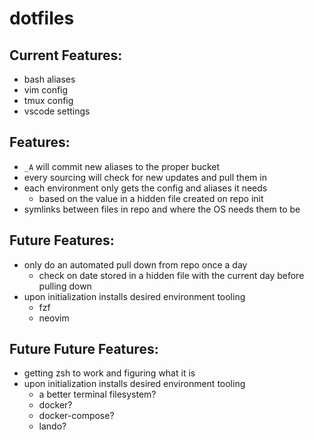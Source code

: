 # dotfiles

## Current Features:
- bash aliases
- vim config
- tmux config
- vscode settings

## Features:
- `_A` will commit new aliases to the proper bucket
- every sourcing will check for new updates and pull them in
- each environment only gets the config and aliases it needs
    - based on the value in a hidden file created on repo init
- symlinks between files in repo and where the OS needs them to be


## Future Features:
- only do an automated pull down from repo once a day
    - check on date stored in a hidden file with the current day before pulling down
- upon initialization installs desired environment tooling
    - fzf
    - neovim


## Future Future Features:
- getting zsh to work and figuring what it is
- upon initialization installs desired environment tooling
    - a better terminal filesystem?
    - docker?
    - docker-compose?
    - lando?

